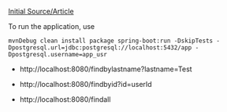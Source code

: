 [Initial Source/Article](http://javasampleapproach.com/spring-framework/use-spring-jpa-postgresql-spring-boot)

To run the application, use

```
mvnDebug clean install package spring-boot:run -DskipTests -Dpostgresql.url=jdbc:postgresql://localhost:5432/app -Dpostgresql.username=app_usr

```

* http://localhost:8080/findbylastname?lastname=Test

* http://localhost:8080/findbyid?id=userId

* http://localhost:8080/findall